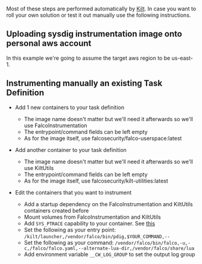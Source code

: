 Most of these steps are performed automatically by [Kilt](https://github.com/falcosecurity/kilt). In case you want to roll your own solution or test it out manually use the following instructions.

## Uploading sysdig instrumentation image onto personal aws account
In this example we're going to assume the target aws region to be us-east-1.

## Instrumenting manually an existing Task Definition
* Add 1 new containers to your task definition
    - The image name doesn't matter but we'll need it afterwards so we'll use FalcoInstrumentation
    - The entrypoint/command fields can be left empty
    - As for the image itself, use falcosecurity/falco-userspace:latest
* Add another container to your task definition
    - The image name doesn't matter but we'll need it afterwards so we'll use KiltUtils
    - The entrypoint/command fields can be left empty
    - As for the image itself, use falcosecurity/kilt-utilities:latest

* Edit the containers that you want to instrument
    - Add a startup dependency on the FalcoInstrumentation and KiltUtils containers created before
    - Mount volumes from FalcoInstrumentation and KiltUtils
    - Add `SYS_PTRACE` capability to your container. See [this](https://docs.aws.amazon.com/AmazonECS/latest/APIReference/API_KernelCapabilities.html)
    - Set the following as your entry point: `/kilt/launcher,/vendor/falco/bin/pdig,$YOUR_COMMAND,--`
    - Set the following as your command: `/vendor/falco/bin/falco,-u,-c,/falco/falco.yaml,--alternate-lua-dir,/vendor/falco/share/lua`
    - Add environment variable `__CW_LOG_GROUP` to set the output log group 